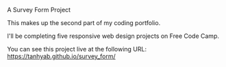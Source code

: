 A Survey Form Project

This makes up the second part of my coding portfolio. 

I'll be completing five responsive web design projects on Free Code Camp.

You can see this project live at the following URL: https://tanhyab.github.io/survey_form/ 